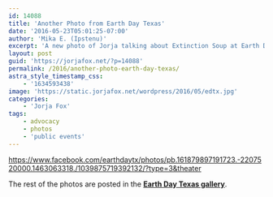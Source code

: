 ```yaml
---
id: 14088
title: 'Another Photo from Earth Day Texas'
date: '2016-05-23T05:01:25-07:00'
author: 'Mika E. (Ipstenu)'
excerpt: 'A new photo of Jorja talking about Extinction Soup at Earth Day Texas.'
layout: post
guid: 'https://jorjafox.net/?p=14088'
permalink: /2016/another-photo-earth-day-texas/
astra_style_timestamp_css:
    - '1634593438'
image: 'https://static.jorjafox.net/wordpress/2016/05/edtx.jpg'
categories:
    - 'Jorja Fox'
tags:
    - advocacy
    - photos
    - 'public events'
---
```


https://www.facebook.com/earthdaytx/photos/pb.161879897191723.-2207520000.1463063318./1039875719392132/?type=3&theater

The rest of the photos are posted in the <strong><a href="https://jorjafox.net/gallery/pub/advocacy/20160422-edtx/">Earth Day Texas gallery</a></strong>.